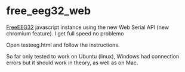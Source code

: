 # free_eeg32_web
[FreeEEG32](https://github.com/neuroidss/freeeeg32_beta) javascript instance using the new Web Serial API (new chromium feature). I get full speed no problemo

Open testeeg.html and follow the instructions.

So far only tested to work on Ubuntu (linux), Windows had connection errors but it should work in theory, as well as on Mac.

